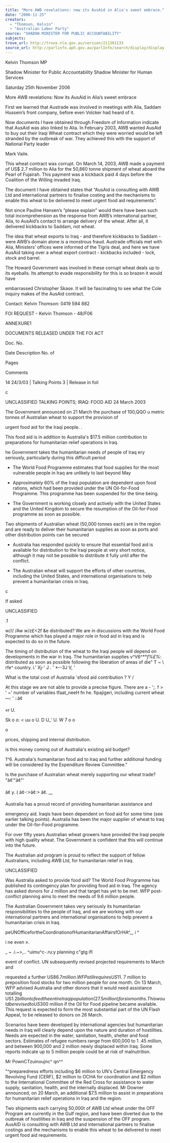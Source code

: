 ```yaml
---
title: "More AWB revelations: now its AusAid in Alia's sweet embrace."
date: "2006-11-25"
creators:
  - "Thomson, Kelvin"
  - "Australian Labor Party"
source: "SHADOW MINISTER FOR PUBLIC ACCOUNTABILITY"
subjects:
trove_url: http://trove.nla.gov.au/version/211301133
source_url: http://parlinfo.aph.gov.au/parlInfo/search/display/display.w3p;query=Id%3A%22media/pressrel/OUKL6%22
---
```


 

 

 

 Kelvin Thomson MP        

 Shadow Minister for Public Accountability  Shadow Minister for Human Services   

 Saturday 25th November 2006 

 

 More AWB revelations:  Now its AusAid in Alia’s sweet embrace   

 First we learned that Austrade was involved in meetings with Alia, Saddam  Hussein’s front company, before even Volcker had heard of it.    

 Now documents I have obtained through Freedom of Information indicate that  AusAid was also linked to Alia. In February 2003, AWB wanted AusAid to buy out  their Iraqi Wheat contract which they were worried would be left stranded by the  outbreak of war. They achieved this with the support of National Party leader 

 Mark Vaile.   

 This wheat contract was corrupt. On March 14, 2003, AWB made a payment of  US$ 2.7 million to Alia for the 50,860 tonne shipment of wheat aboard the Pearl  of Fujairah. This payment was a kickback paid 4 days before the Coalition of the  Willing invaded Iraq.   

 The document I have obtained states that “AusAid is consulting with AWB Ltd  and international partners to finalise costing and the mechanisms to enable this  wheat to be delivered to meet urgent food aid requirements”.   

 Not since Pauline Hansen’s “please explain” would there have been such total  incomprehension as the response from AWB’s international partner, Alia, to  AusAid’s contact to arrange delivery of the wheat. After all, it delivered kickbacks  to Saddam, not wheat.   

 The idea that wheat exports to Iraq - and therefore kickbacks to Saddam - were  AWB’s domain alone is a monstrous fraud. Austrade officials met with Alia,  Ministers’ offices were informed of the Tigris deal, and here we have AusAid  taking over a wheat export contract - kickbacks included - lock, stock and barrel.   

 The Howard Government was involved in these corrupt wheat deals up to its  eyeballs. Its attempt to evade responsibility for this is so brazen it would have 

 embarrassed Christopher Skase. It will be fascinating to see what the Cole  inquiry makes of the AusAid contract.   

 

 Contact:  Kelvin Thomson: 0419 594 882   

 

  FOI REQUEST -  Kelvin Thomson - 48/F06 

  ANNEXURE1 

  DOCUMENTS RELEASED UNDER THE FOI ACT 

  Doc.  No. 

  Date Description No. of 

  Pages 

  Comments 

  14 24/3/03  | Talking Points 3  | Release in foil

  c 

  UNCLASSIFIED  TALKING POINTS;  IRAQ:  FOOD AID  24 March  2003 

  The Government announced on 21 March the purchase of  100,QQO u  metric tonnes of Australian wheat to support the provision of 

  urgent food aid for the Iraqi people.  . 

  This food aid is in addition to Australia's $17.5  million  contribution to preparations for humanitarian relief operations in  Iraq. 

  he Government takes the humanitarian needs of people of Iraq  ery seriously, particularly during this difficult  period 

  -  The World Food Programme estimates  that food supplies for  the most vulnerable people in Iraq are unlikely to last  beyond May 

  -  Approximately 60% of the Iraqi population  are dependent  upon food rations, which had been provided under the UN  Oil-for-Food  Programme.  This programme has been  suspended for the time being. 

  -  The Government is working closely and actively with the  United States and the United Kingdom to secure the  resumption of the Oil-for-Food  programme as soon as  possible. 

  Two shipments of Australian wheat (50,000 tonnes each) are in the  region  and are ready to deliver their humanitarian supplies  as soon  as ports and other distribution points can be secured 

  -  Australia has responded quickly to ensure that essential  food  aid is available for distribution to the Iraqi people at very  short notice, although it may not be possible to distribute it  fully until after the conflict. 

  -  The Australian wheat will support the efforts of other  countries, including the United States, and international  organisations  to help prevent a humanitarian crisis in Iraq.

  c 

  If  asked 

  UNCLASSIFIED 

  .1 

  w///  /Aw w/z£<2f &e distributed?  We are in discussions with the World Food Programme which has  played a major role in food aid in Iraq and is expected to do so in the  future. 

  The timing of distribution  of the wheat to the Iraqi people will depend  on developments  in the war in Iraq.  The humanitarian supplies  v^V6^***f%£%*:  distributed  as soon as possible following the liberation  of areas of die"  T ~ \ rfe^  country.  i.' Xj-' J  .  '  *--3J  V, ' 

  What  is the total cost of Australia 'sfood  aid contribution ?  Y / 

  At this stage we are not able to provide a precise figure. There are a  -  ';. f  > ' ~'  number of variables tfaat_neeH fn he. fipajigeri,  including current wheat—:  ' ::â¢

  «r U. 

  Sk  o  o:  <  uu o U.  D  U_' U.  W 7  o  o 

  o 

  prices, shipping and internal distribution. 

  is this money coming out of Australia's existing aid budget? 

  1^6. Australia's humanitarian food aid to Iraq and further additional  funding will be considered  by the Expenditure Review  Committee." 

  Is the purchase of Australian wheat merely supporting  our wheat  trade?  "â¢'"â¢"'

  â¢ y.  (  â¢-:>â¢:>  â¢.  __ 

  Australia has a proud record of providing humanitarian assistance  and 

  emergency aid. Iraqis have been dependent on food aid for some  time  (see earlier talking points).  Australia has been the major supplier of  wheat to Iraq under the Oil-for-Food  programme. 

  For over fifty years Australian wheat growers have provided the Iraqi  people with high quality wheat. The Government is confident that this  will continue into the future. 

  The Australian aid program is proud to reflect  the support of fellow  Australians, including AWB Ltd, for humanitarian relief in Iraq.

  UNCLASSIFIED 

  Was Australia asked to provide food aid?  The World Food Programme has published its contingency plan for  providing food aid in Iraq.  The agency has asked donors  for  J million  and that target has yet to be met. WFP  post-conflict  planning aims to meet the needs of 9.6 million people. 

  The Australian Government takes very seriously its humanitarian  responsibilities  to the people  of Iraq, and we are working with our  international partners and international organisations to help prevent a  humanitarian crisis in Iraq. 

  peUNOfficefortheCoordinationofHumanitarianAffairsfOrHA^,,,  i  ^ 

  i ne even  ».

  _  ~ .i.~>,.. ^uimu^c-.ru:y planning c"gtg ifl 

  event of conflict.  UN subsequently revised projected requirements  to March and 

  requested a further US$86.7 million.  WFP still requires US$11. 7 million  to  preposition  food  stocks for two million people for one month.  On 13 March,  WFP  advised Australia  and other donors that it would need assistance totalling  US$1.2  billion to feed  the entire Iraqi population (27.5 million) for  six months.  This would be  revised to US$300 million  if the Oil for  Food pipeline became available.  This request  is expected  to form  the most substantial part of the UN Flash Appeal,  to be released  to donors on 26 March. 

  Scenarios have been developed by international agencies  but humanitarian needs in  Iraq will clearly depend  upon the nature and duration of hostilities.  Needs are  expected  in the water, sanitation,  health, shelter and food sectors.  Estimates of  refugee numbers range from 600,000 to 1 .45 million, and between  900,000 and 2  million newly displaced within Iraq.  Some reports  indicate up to 5 million people  could be at risk of  malnutrition. 

  Mr PownCTzuinoujnc^ qn^^ 

  "^preparedness  efforts including $6 million to UN's Central Emergency  Revolving Fund  (CERF),  $2 million to OCHA  for coordination  and $2 million to the International  Committee of the Red Cross for assistance  to water supply, sanitation, health, and the  internally displaced.  Mr Downer announced, on 20 March, an additional $7.5  million  to assist in preparations  for humanitarian relief operations in Iraq  and the region. 

  Two shipments each carrying 50,000t of AWB Ltd wheat under the OFF Program are  currently in the Gulf region, and have been diverted due to the outbreak of hostilities  in Iraq and the suspension  of the OFF program.  AusAID  is  consulting  with AWB  Ltd and international partners  to finalise costings and the mechanisms  to enable this  wheat to be delivered to meet urgent food  aid requirements.

